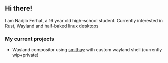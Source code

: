 ## Hi there!

I am Nadjib Ferhat, a 16 year old high-school student. Currently interested in Rust, Wayland and half-baked linux desktops

<!-- todo add my portfolio -->

### My current projects
- Wayland compositor using [smithay](https://github.com/smithay/smithay) with custom wayland shell (currently wip+private)

